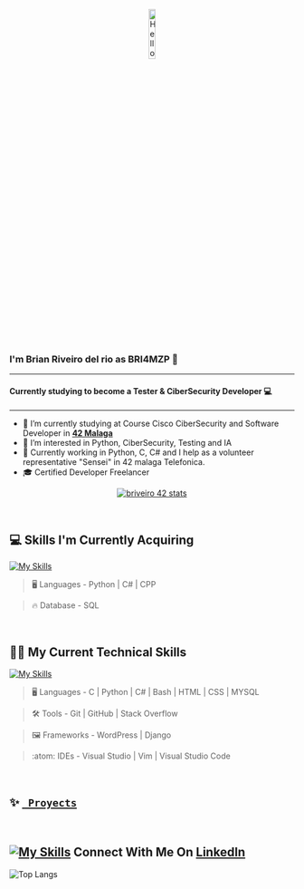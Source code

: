 <p align="center"><img width=15%" src="https://github.com/alansmathew/alansmathew/raw/master/lang.gif" alt="Hello all" /></p>

### I'm Brian Riveiro del rio as BRI4MZP 👋

---

#### Currently studying to become a Tester & CiberSecurity Developer 💻

---

- 🔭 I’m currently studying at Course Cisco CiberSecurity and Software Developer in **<a href="https://www.42malaga.com/"> 42 Malaga</a>**
- 👀 I’m interested in Python, CiberSecurity, Testing and IA
- 🌱 Currently working in Python, C, C# and I help as a volunteer representative "Sensei" in 42 malaga Telefonica.
- 🎓 Certified Developer Freelancer
<p align="center">
<a href="https://github.com/oakoudad/badge42"><img src="https://badge.mediaplus.ma/binary/briveiro?1337Badge=off&UM6P=on" alt="briveiro 42 stats" /></a>
</p>
<br>

## 💻 Skills I'm Currently Acquiring

[![My Skills](https://skillicons.dev/icons?i=python,angular,cs,cpp)](https://skillicons.dev)


> :desktop_computer:  Languages - Python | C# | CPP

> :fire: Database - SQL

<br>

## 🧑‍💻 My Current Technical Skills

[![My Skills](https://skillicons.dev/icons?i=c,python,bash,vim,vscode,git,sqlite,mysql,stackoverflow,html,css,github,git,js,wordpress,visualstudio,django)](https://skillicons.dev)


> :desktop_computer:  Languages - C | Python | C# | Bash | HTML | CSS | MYSQL

> :hammer_and_wrench:  Tools -  Git | GitHub | Stack Overflow

> :framed_picture:  Frameworks -  WordPress | Django

> :atom:  IDEs -  Visual Studio | Vim | Visual Studio Code

<br>

## ✨ <a href="https://github.com/BRI4MZP?tab=repositories"> <code> Proyects </code></a>

<br>


## [![My Skills](https://skillicons.dev/icons?i=linkedin)](https://es.linkedin.com/in/brian-riveiro-del-rio-218b441a0) Connect With Me On [LinkedIn](https://es.linkedin.com/in/brian-riveiro-del-rio-218b441a0)

![Top Langs](https://github-readme-stats.vercel.app/api/top-langs/?username=BRI4MZP&layout=compact&theme=dark&hide_border=true)

<br>
